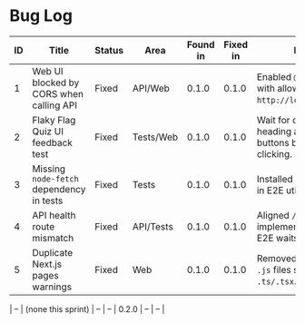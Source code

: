 # Bug Log
| ID | Title | Status | Area | Found in | Fixed in | Notes |
|----|-------|--------|------|----------|----------|-------|
| 1  | Web UI blocked by CORS when calling API | Fixed  | API/Web | 0.1.0 | 0.1.0 | Enabled `@fastify/cors` with allowlist for `http://localhost:3000`. |
| 2  | Flaky Flag Quiz UI feedback test | Fixed | Tests/Web | 0.1.0 | 0.1.0 | Wait for question heading and 4 option buttons before clicking. |
| 3  | Missing `node-fetch` dependency in tests | Fixed | Tests | 0.1.0 | 0.1.0 | Installed and imported in E2E utilities. |
| 4  | API health route mismatch | Fixed | API/Tests | 0.1.0 | 0.1.0 | Aligned `/healthz` implementation and E2E waits. |
| 5  | Duplicate Next.js pages warnings | Fixed | Web | 0.1.0 | 0.1.0 | Removed redundant `.js` files shadowing `.ts/.tsx`. |

|  –  | (none this sprint) |  –  |  –  | 0.2.0 |  –  |  –  |

